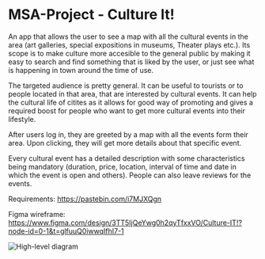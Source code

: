 # MSA-Project - Culture It!

An app that allows the user to see a map with all the cultural events in the area (art galleries, special expositions in museums, Theater plays etc.).
Its scope is to make culture more accesible to the general public by making it easy to search and find something that is liked by the user, or just see what is happening in town around the time of use.

The targeted audience is pretty general. It can be useful to tourists or to people located in that area, that are interested by cultural events. It can help the cultural life of citites as it allows for good way of promoting and gives a required boost for people who want to get more cultural events into their lifestyle.

After users log in, they are greeted by a map with all the events form their area. Upon clicking, they will get more details about that specific event.

Every cultural event has a detailed description with some characteristics being mandatory (duration, price, location, interval of time and date in which the event is open and others). People can also leave reviews for the events.

Requirements: https://pastebin.com/i7MJXQgn

Figma wireframe: https://www.figma.com/design/3TT5IjQeYwg0h2qyTfxxVO/Culture-IT!?node-id=0-1&t=glfuuQ0iwwqIfhI7-1

![High-level diagram](https://github.com/user-attachments/assets/1447abe0-25e4-4235-913b-7f5ca717ecc0)
